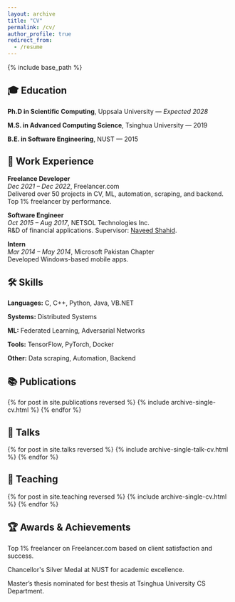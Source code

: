 ```yaml
---
layout: archive
title: "CV"
permalink: /cv/
author_profile: true
redirect_from:
  - /resume
---
```


{% include base_path %}

<h2>🎓 Education</h2>
<ul class="clean-list">
  <li><strong>Ph.D in Scientific Computing</strong>, Uppsala University — <em>Expected 2028</em></li>
  <li><strong>M.S. in Advanced Computing Science</strong>, Tsinghua University — 2019</li>
  <li><strong>B.E. in Software Engineering</strong>, NUST — 2015</li>
</ul>

<h2>💼 Work Experience</h2>
<ul class="clean-list">
  <li>
    <strong>Freelance Developer</strong> <br>
    <em>Dec 2021 – Dec 2022</em>, Freelancer.com<br>
    Delivered over 50 projects in CV, ML, automation, scraping, and backend. Top 1% freelancer by performance.
  </li>
  <li>
    <strong>Software Engineer</strong><br>
    <em>Oct 2015 – Aug 2017</em>, NETSOL Technologies Inc.<br>
    R&D of financial applications. Supervisor: <a href="https://www.linkedin.com/in/naveed-shahid-08429514/" target="_blank">Naveed Shahid</a>.
  </li>
  <li>
    <strong>Intern</strong><br>
    <em>Mar 2014 – May 2014</em>, Microsoft Pakistan Chapter<br>
    Developed Windows-based mobile apps.
  </li>
</ul>

<h2>🛠️ Skills</h2>
<ul class="clean-list">
  <li><strong>Languages:</strong> C, C++, Python, Java, VB.NET</li>
  <li><strong>Systems:</strong> Distributed Systems</li>
  <li><strong>ML:</strong> Federated Learning, Adversarial Networks</li>
  <li><strong>Tools:</strong> TensorFlow, PyTorch, Docker</li>
  <li><strong>Other:</strong> Data scraping, Automation, Backend</li>
</ul>

<h2>📚 Publications</h2>
<ul class="clean-list">
  {% for post in site.publications reversed %}
    {% include archive-single-cv.html %}
  {% endfor %}
</ul>


<h2>🎤 Talks</h2>
<ul class="clean-list">
  {% for post in site.talks reversed %}
    {% include archive-single-talk-cv.html %}
  {% endfor %}
</ul>

<h2>📖 Teaching</h2>
<ul class="clean-list">
  {% for post in site.teaching reversed %}
    {% include archive-single-cv.html %}
  {% endfor %}
</ul>


<h2>🏆 Awards & Achievements</h2>
<ul class="clean-list">
  <li>Top 1% freelancer on Freelancer.com based on client satisfaction and success.</li>
  <li>Chancellor's Silver Medal at NUST for academic excellence.</li>
  <li>Master’s thesis nominated for best thesis at Tsinghua University CS Department.</li>
</ul>

<style>
  ul.clean-list {
    list-style: none;
    padding-left: 0;
  }
  ul.clean-list li {
    margin-bottom: 1em;
  }
</style>

<!-- 

## Education
* Ph.D in Scientific Computing, Uppsala University, 2028 (expected)
* M.S. in Advanced Computing Science, Tsinghua University, 2019
* B.E. in Software Engineering, National University of Sciences and Technology (NUST), 2015

## Work experience

* Dec 2021 – Dec 2022: Freelance Developer
  * Freelancer.com
  * Delivered over 50 projects with 100% client satisfaction in the domains of computer vision, machine learning, automation, data scraping, and backend development.
  * Achieved top 1% freelancer status based on skills and performance.

* Oct 2015 – Aug 2017: Software Engineer
  * NETSOL Technologies Inc.
  * Duties included: Research and development of financial applications.
  * Supervisor: [Naveed Shahid](https://www.linkedin.com/in/naveed-shahid-08429514/)

* Mar 2014 – May 2014: Internship
  * Microsoft, Pakistan Chapter
  * Duties included: Developing Windows-based mobile applications.

  
## Skills
* Programming Languages: C, C++, Python, Java, VB.NET
* Distributed Systems
* Machine Learning: Federated Learning, Adversarial Networks 
* Development Tools: TensorFlow, PyTorch, Docker
* Additional Skills: Data scraping, Automation, Backend Development

## Publications
  <ul>{% for post in site.publications reversed %}
    {% include archive-single-cv.html %}
  {% endfor %}</ul>

<!--   
## Talks
  <ul>{% for post in site.talks reversed %}
    {% include archive-single-talk-cv.html  %}
  {% endfor %}</ul>
-->
<!--   
## Teaching
  <ul>{% for post in site.teaching reversed %}
    {% include archive-single-cv.html %}
  {% endfor %}</ul> 

## Awards & Achievements
* Listed among the top 1% of freelancers on Freelancer.com based on client satisfaction and project success.  
* Awarded the Chancellor's Silver Medal for academic excellence during Bachelor’s studies at NUST.
* Master’s thesis recommended for overall best thesis award across all programs under the Department of Computer Science and Technology at Tsinghua University. -->
